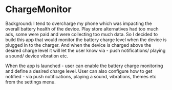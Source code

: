 # ChargeMonitor

Background: 
I tend to overcharge my phone which was impacting the overall battery health of the device. Play store alternatives had too much ads, some were paid and were collecting too much data. 
So I decided to build this app that would monitor the battery charge level when the device is plugged in to the charger. And when the device is charged above the desired charge level it will let the user know via - push notifications/ playing a sound/ device vibration etc. 

When the app is launched - user can enable the battery charge monitoring and define a desired charge level. 
User can also configure how to get notified - via push notifications, playing a sound, vibrations, themes etc from the settings menu.
